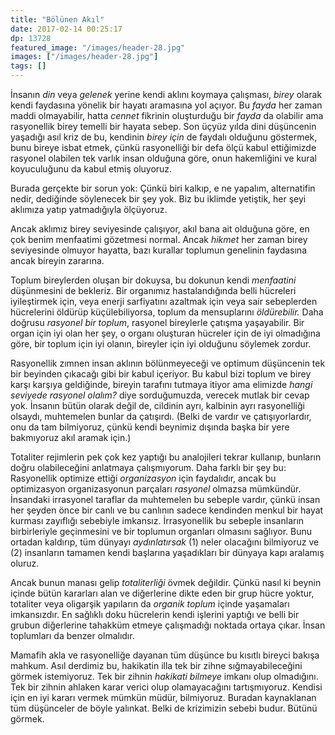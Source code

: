 ```yaml
---
title: "Bölünen Akıl"
date: 2017-02-14 00:25:17
dp: 13728
featured_image: "/images/header-28.jpg"
images: ["/images/header-28.jpg"]
tags: []
---
```





İnsanın *din* veya *gelenek* yerine kendi aklını koymaya çalışması, *birey*
olarak kendi faydasına yönelik bir hayatı aramasına yol açıyor. Bu *fayda* her
zaman maddi olmayabilir, hatta *cennet* fikrinin oluşturduğu bir *fayda* da
olabilir ama rasyonellik birey temelli bir hayata sebep. Son üçyüz yılda dini
düşüncenin yaşadığı asıl kriz de bu, kendinin *birey için* de faydalı olduğunu
göstermek, bunu bireye isbat etmek, çünkü rasyonelliği bir defa ölçü kabul
ettiğimizde rasyonel olabilen tek varlık insan olduğuna göre, onun hakemliğini
ve kural koyuculuğunu da kabul etmiş oluyoruz. 

Burada gerçekte bir sorun yok: Çünkü biri kalkıp, e ne yapalım, alternatifin
nedir, dediğinde söylenecek bir şey yok. Biz bu iklimde yetiştik, her şeyi
aklımıza yatıp yatmadığıyla ölçüyoruz. 

Ancak aklımız birey seviyesinde çalışıyor, akıl bana ait olduğuna göre, en çok
benim menfaatimi gözetmesi normal. Ancak *hikmet* her zaman birey seviyesinde
olmuyor hayatta, bazı kurallar toplumun genelinin faydasına ancak bireyin
zararına. 

Toplum bireylerden oluşan bir dokuysa, bu dokunun kendi *menfaatini* düşünmesini
de bekleriz. Bir organımız hastalandığında belli hücreleri iyileştirmek için,
veya enerji sarfiyatını azaltmak için veya sair sebeplerden hücrelerini öldürüp
küçülebiliyorsa, toplum da mensuplarını *öldürebilir.* Daha doğrusu *rasyonel
bir toplum*, rasyonel bireylerle çatışma yaşayabilir. Bir organ için iyi olan
her şey, o organı oluşturan hücreler için de iyi olmadığına göre, bir toplum
için iyi olanın, bireyler için iyi olduğunu söylemek zordur. 

Rasyonellik zımnen insan aklının bölünmeyeceği ve optimum düşüncenin tek bir
beyinden çıkacağı gibi bir kabul içeriyor. Bu kabul bizi toplum ve birey karşı
karşıya geldiğinde, bireyin tarafını tutmaya itiyor ama elimizde *hangi seviyede
rasyonel olalım?* diye sorduğumuzda, verecek mutlak bir cevap yok. İnsanın bütün
olarak değil de, cildinin ayrı, kalbinin ayrı rasyonelliği olsaydı, muhtemelen
bunlar da çatışırdı. (Belki de vardır ve çatışıyorlardır, onu da tam bilmiyoruz,
çünkü kendi beynimiz dışında başka bir yere bakmıyoruz akıl aramak için.)

Totaliter rejimlerin pek çok kez yaptığı bu analojileri tekrar kullanıp,
bunların doğru olabileceğini anlatmaya çalışmıyorum. Daha farklı bir şey bu:
Rasyonellik optimize ettiği *organizasyon* için faydalıdır, ancak bu
optimizasyon organizasyonun parçaları *rasyonel* olmazsa mümkündür. İnsandaki
irrasyonel taraflar da muhtemelen bu sebeple vardır, çünkü insan her şeyden önce
bir canlı ve bu canlının sadece kendinden menkul bir hayat kurması zayıflığı
sebebiyle imkansız. İrrasyonellik bu sebeple insanların birbirleriyle
geçinmesini ve bir toplumun organları olmasını sağlıyor. Bunu ortadan kaldırıp,
tüm dünyayı *aydınlatırsak* (1) neler olacağını bilmiyoruz ve (2) insanların
tamamen kendi başlarına yaşadıkları bir dünyaya kapı aralamış oluruz. 

Ancak bunun manası gelip *totaliterliği* övmek değildir. Çünkü nasıl ki beynin
içinde bütün kararları alan ve diğerlerine dikte eden bir grup hücre yoktur,
totaliter veya oligarşik yapıların da *organik toplum* içinde yaşamaları
imkansızdır. En sağlıklı doku hücrelerin kendi işlerini yaptığı ve belli bir
grubun diğerlerine tahakküm etmeye çalışmadığı noktada ortaya çıkar. İnsan
toplumları da benzer olmalıdır. 

Mamafih akla ve rasyonelliğe dayanan tüm düşünce bu kısıtlı bireyci bakışa
mahkum. Asıl derdimiz bu, hakikatin illa tek bir zihne sığmayabileceğini
görmek istemiyoruz. Tek bir zihnin *hakikati bilmeye* imkanı olup
olmadığını. Tek bir zihnin ahlaken karar verici olup olamayacağını
tartışmıyoruz. Kendisi için en iyi kararı vermek mümkün müdür,
bilmiyoruz. Buradan kaynaklanan tüm düşünceler de böyle yalınkat. Belki de
krizimizin sebebi budur. Bütünü görmek. 


